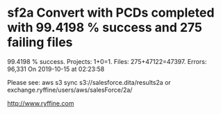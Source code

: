# sf2a Convert with PCDs completed with 99.4198 % success and 275 failing files

99.4198 % success. Projects: 1+0=1.  Files: 275+47122=47397. Errors: 96,331  On 2019-10-15 at 02:23:58



Please see: aws s3 sync s3://salesforce.dita/results2a or exchange.ryffine/users/aws/salesForce/2a/

http://www.ryffine.com
